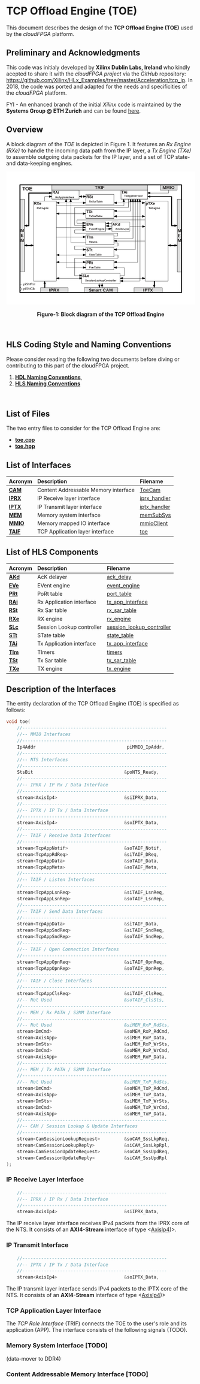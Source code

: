 # TCP Offload Engine (TOE)
This document describes the design of the **TCP Offload Engine (TOE)** used by the *cloudFPGA* platform.

## Preliminary and Acknowledgments
This code was initialy developed by **Xilinx Dublin Labs, Ireland** who kindly acepted to share it with the *cloudFPGA project* via the *GitHub* repository: https://github.com/Xilinx/HLx_Examples/tree/master/Acceleration/tcp_ip. In 2018, the code was ported and adapted for the needs and specificities of the *cloudFPGA* platform.

FYI - An enhanced branch of the initial *Xilinx* code is maintained by the **Systems Group @ ETH Zurich** and can be found [here](https://github.com/fpgasystems/fpga-network-stack).    

## Overview
A block diagram of the *TOE* is depicted in Figure 1. It features an *Rx Engine (RXe)* to handle the incoming data path from the IP layer, a *Tx Engine (TXe)* to assemble outgoing data packets for the IP layer, and a set of TCP state- and data-keeping engines.


![Block diagram of the TOE](./images/Fig-TOE-Structure.bmp#center)
<p align="center"><b>Figure-1: Block diagram of the TCP Offload Engine</b></p>
<br>

## HLS Coding Style and Naming Conventions
Please consider reading the following two documents before diving or contributing to this part of the cloudFPGA project.
  1) [**HDL Naming Conventions**](../hdl-naming-conventions.md), 
  2) [**HLS Naming Conventions**](./hls-naming-conventions.md)
<br>

## List of Files
The two entry files to consider for the TCP Offload Engine are:
  * [**toe.cpp**](https://github.ibm.com/cloudFPGA/cFDK/blob/master/SRA/LIB/SHELL/LIB/hls/NTS/toe/src/toe.cpp)
  * [**toe.hpp**](https://github.ibm.com/cloudFPGA/cFDK/blob/master/SRA/LIB/SHELL/LIB/hls/NTS/toe/src/toe.hpp)

## List of Interfaces

| Acronym                                           | Description                                 | Filename
|:--------------------------------------------------|:--------------------------------------------|:--------------
| **[CAM](#content-addressable-memory-interface)**  | Content Addressable Memory interface        | [ToeCam](https://github.ibm.com/cloudFPGA/cFDK/blob/master/SRA/LIB/SHELL/LIB/hdl/nts/ToeCam/ToeCam.v)
| **[IPRX](#ip-receive-layer-interface)**           | IP Receive layer interface                  | [iprx_handler](https://github.ibm.com/cloudFPGA/cFDK/blob/master/SRA/LIB/SHELL/LIB/hls/NTS/iprx_handler/src/iprx_handler.hpp)
| **[IPTX](#ip-transmit-layer-interface)**          | IP Transmit layer interface                 | [iptx_handler](https://github.ibm.com/cloudFPGA/cFDK/blob/master/SRA/LIB/SHELL/LIB/hls/NTS/iptx_handler/src/iptx_handler.hpp)
| **[MEM](#memory-system-interface)**               | Memory system interface                     | [memSubSys](https://github.ibm.com/cloudFPGA/cFDK/blob/master/SRA/LIB/SHELL/LIB/hdl/mem/memSubSys.v)
| **[MMIO](#memory-mapped-io-interface)**           | Memory mapped IO interface                  | [mmioClient](https://github.ibm.com/cloudFPGA/cFDK/blob/master/SRA/LIB/SHELL/LIB/hdl/mmio/mmioClient_A8_D8.v)
| **[TAIF](#tcp-application-layer-interface)**      | TCP Application layer interface             | [toe](https://github.ibm.com/cloudFPGA/cFDK/blob/master/SRA/LIB/SHELL/LIB/hls/NTS/toe/src/toe.hpp)

## List of HLS Components

| Acronym                   | Description                | Filename
|:--------------------------|:---------------------------|:--------------
| **[AKd](./AKd.md)**       | AcK delayer                | [ack_delay](       https://github.ibm.com/cloudFPGA/cFDK/blob/master/SRA../cFDK/SRA/LIB/SHELL/LIB/hls/NTS/toe/src/ack_delay/ack_delay.cpp)
| **[EVe](./EVe.md)**       | EVent engine               | [event_engine](    ../cFDK/SRA/LIB/SHELL/LIB/hls/NTS/toe/src/event_engine/event_engine.cpp)
| **[PRt](./PRt.md)**       | PoRt table                 | [port_table](      ../../cFDK/SRA/LIB/SHELL/LIB/hls/NTS/toe/src/port_table/port_table.cpp)
| **[RAi](./RAi.md)**       | Rx Application interface   | [tx_app_interface](../../cFDK/SRA/LIB/SHELL/LIB/hls/NTS/toe/src/rx_app_interface/rx_app_interface.cpp)
| **[RSt](./RSt.md)**       | Rx Sar table               | [rx_sar_table](    ../../cFDK/SRA/LIB/SHELL/LIB/hls/NTS/toe/src/rx_sar_table/rx_sar_table.cpp)
| **[RXe](./RXe.md)**       | RX engine                  | [rx_engine](       ../../cFDK/SRA/LIB/SHELL/LIB/hls/NTS/toe/src/rx_engine/src/rx_engine.cpp)
| **[SLc](./SLc.md)**       | Session Lookup controller  | [session_lookup_controller](../../cFDK/SRA/LIB/SHELL/LIB/hls/NTS/toe/src/session_lookup_controller/session_lookup_controller.cpp)
| **[STt](./STt.md)**       | STate table                | [state_table](     ../../cFDK/SRA/LIB/SHELL/LIB/hls/NTS/toe/src/state_table/state_table.cpp)
| **[TAi](./TAi.md)**       | Tx Application interface   | [tx_app_interface](../../cFDK/SRA/LIB/SHELL/LIB/hls/NTS/toe/src/tx_app_interface/tx_app_interface.cpp)
| **[TIm](./TIm.md)**       | TImers                     | [timers](          ../../cFDK/SRA/LIB/SHELL/LIB/hls/NTS/toe/src/timers/timers.cpp)
| **[TSt](./TSt.md)**       | Tx Sar table               | [tx_sar_table](    ../../cFDK/SRA/LIB/SHELL/LIB/hls/NTS/toe/src/tx_sar_table/tx_sar_table.cpp)
| **[TXe](./TXe.md)**       | TX engine                  | [tx_engine](       ../../cFDK/SRA/LIB/SHELL/LIB/hls/NTS/toe/src/tx_engine/src/tx_engine.cpp)

## Description of the Interfaces
The entity declaration of the TCP Offload Engine (TOE) is specified as follows:
```C
void toe(
    //------------------------------------------------------
    //-- MMIO Interfaces
    //------------------------------------------------------
    Ip4Addr                                  piMMIO_IpAddr,
    //------------------------------------------------------
    //-- NTS Interfaces
    //------------------------------------------------------
    StsBit                                  &poNTS_Ready,
    //------------------------------------------------------
    //-- IPRX / IP Rx / Data Interface
    //------------------------------------------------------
    stream<AxisIp4>                         &siIPRX_Data,
    //------------------------------------------------------
    //-- IPTX / IP Tx / Data Interface
    //------------------------------------------------------
    stream<AxisIp4>                         &soIPTX_Data,
    //------------------------------------------------------
    //-- TAIF / Receive Data Interfaces
    //------------------------------------------------------
    stream<TcpAppNotif>                     &soTAIF_Notif,
    stream<TcpAppRdReq>                     &siTAIF_DReq,
    stream<TcpAppData>                      &soTAIF_Data,
    stream<TcpAppMeta>                      &soTAIF_Meta,
    //------------------------------------------------------
    //-- TAIF / Listen Interfaces
    //------------------------------------------------------
    stream<TcpAppLsnReq>                    &siTAIF_LsnReq,
    stream<TcpAppLsnRep>                    &soTAIF_LsnRep,
    //------------------------------------------------------
    //-- TAIF / Send Data Interfaces
    //------------------------------------------------------
    stream<TcpAppData>                      &siTAIF_Data,
    stream<TcpAppSndReq>                    &siTAIF_SndReq,
    stream<TcpAppSndRep>                    &soTAIF_SndRep,
    //------------------------------------------------------
    //-- TAIF / Open Connection Interfaces
    //------------------------------------------------------
    stream<TcpAppOpnReq>                    &siTAIF_OpnReq,
    stream<TcpAppOpnRep>                    &soTAIF_OpnRep,
    //------------------------------------------------------
    //-- TAIF / Close Interfaces
    //------------------------------------------------------
    stream<TcpAppClsReq>                    &siTAIF_ClsReq,
    //-- Not Used                           &soTAIF_ClsSts,
    //------------------------------------------------------
    //-- MEM / Rx PATH / S2MM Interface
    //------------------------------------------------------
    //-- Not Used                           &siMEM_RxP_RdSts,
    stream<DmCmd>                           &soMEM_RxP_RdCmd,
    stream<AxisApp>                         &siMEM_RxP_Data,
    stream<DmSts>                           &siMEM_RxP_WrSts,
    stream<DmCmd>                           &soMEM_RxP_WrCmd,
    stream<AxisApp>                         &soMEM_RxP_Data,
    //------------------------------------------------------
    //-- MEM / Tx PATH / S2MM Interface
    //------------------------------------------------------
    //-- Not Used                           &siMEM_TxP_RdSts,
    stream<DmCmd>                           &soMEM_TxP_RdCmd,
    stream<AxisApp>                         &siMEM_TxP_Data,
    stream<DmSts>                           &siMEM_TxP_WrSts,
    stream<DmCmd>                           &soMEM_TxP_WrCmd,
    stream<AxisApp>                         &soMEM_TxP_Data,
    //------------------------------------------------------
    //-- CAM / Session Lookup & Update Interfaces
    //------------------------------------------------------
    stream<CamSessionLookupRequest>         &soCAM_SssLkpReq,
    stream<CamSessionLookupReply>           &siCAM_SssLkpRpl,
    stream<CamSessionUpdateRequest>         &soCAM_SssUpdReq,
    stream<CamSessionUpdateReply>           &siCAM_SssUpdRpl
);
``` 


### IP Receive Layer Interface
```C
    //------------------------------------------------------
    //-- IPRX / IP Rx / Data Interface
    //------------------------------------------------------
    stream<AxisIp4>                         &siIPRX_Data,
```
The IP receive layer interface receives IPv4 packets from the IPRX core of the NTS. 
It consists of an **AXI4-Stream** interface of type \<[AxisIp4](../../cFDK/SRA/LIB/SHELL/LIB/hls/NTS/AxisIp4.hpp))\>.

### IP Transmit Interface
```C
    //------------------------------------------------------
    //-- IPTX / IP Tx / Data Interface
    //------------------------------------------------------
    stream<AxisIp4>                         &soIPTX_Data,
```
The IP transmit layer interface sends IPv4 packets to the IPTX core of the NTS. 
It consists of an **AXI4-Stream** interface of type \<[AxisIp4](../../cFDK/SRA/LIB/SHELL/LIB/hls/NTS/AxisIp4.hpp))\>

### TCP Application Layer Interface
The _TCP Role Interface_ (TRIF) connects the TOE to the user's role and its application (APP).
The interface consists of the following signals (TODO).  



### Memory System Interface  [TODO]
(data-mover to DDR4) 

### Content Addressable Memory Interface  [TODO]


